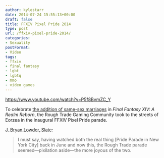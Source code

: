 ```yaml
---
author: kylestarr
date: 2014-07-24 15:55:13+00:00
draft: false
title: FFXIV Pixel Pride 2014
type: post
url: /ffxiv-pixel-pride-2014/
categories:
- Sexuality
postFormat:
- Video
tags:
- ffxiv
- final fantasy
- lgbt
- lgbtq
- mmo
- video games
---
```


https://www.youtube.com/watch?v=P5f8BvmZC_Y

To celebrate [the addition of same-sex marriages](http://tsogaming.com/2014/06/11/final-fantasy-14-gets-same-sex-marriage/) in _Final Fantasy XIV: A Realm Reborn_, the Rough Trade Gaming Community took to the streets of Eorzea in the inaugural FFXIV Pixel Pride parade.

[J. Bryan Lowder, Slate](http://www.slate.com/blogs/outward/2014/07/22/watch_a_video_game_pride_parade_courtesy_of_final_fantasy_and_the_rough.html):


<blockquote>I must say, having watched both the real thing [Pride Parade in New York City] back in June and now this, the Rough Trade parade seemed—pixilation aside—the more joyous of the two.</blockquote>




